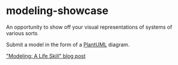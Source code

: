 # modeling-showcase
An opportunity to show off your visual representations of systems of various sorts

Submit a model in the form of a [PlantUML](https://plantuml.com) diagram.

["Modeling:  A Life Skill" blog post](https://zoebraiterman.com/2021/03/01/modeling-a-life-skill/)


